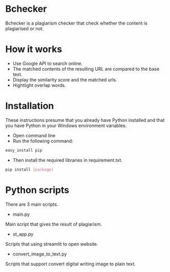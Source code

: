 # Bchecker

Bchecker is a plagiarism checker that check whether the content is plagiarised or not.

# How it works

* Use Google API to search online.
* The matched contents of the resulting URL are compared to the base text.
* Display the similarity score and the matched urls.
* Hightlight overlap words.

# Installation

These instructions presume that you already have Python installed and that you have Python in your Windows environment variables.
* Open command line
* Run the following command:
```bash 
easy_install pip
```
* Then install the required libraries in requirement.txt.

```bash 
pip install [package]
```
# Python scripts

There are 3 main scripts.

* main.py

Main script that gives the result of plagiarism.

* st_app.py

Scripts that using streamlit to open website.

* convert_image_to_text.py

Scripts that support convert digital writing image to plain text.

